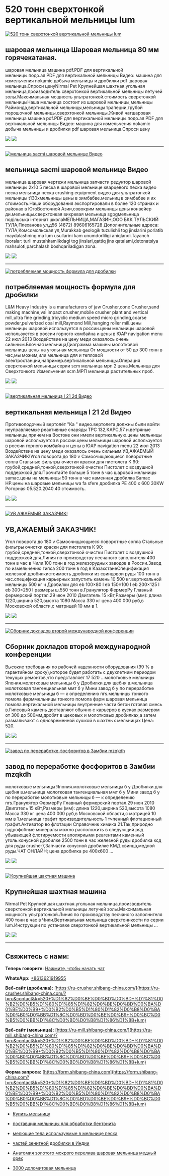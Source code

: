 # 520 тонн сверхтонкой вертикальной мельницы lum

<a href="https://swt.shibang-china.com/?l=ru&img&k=520+%D1%82%D0%BE%D0%BD%D0%BD+%D1%81%D0%B2%D0%B5%D1%80%D1%85%D1%82%D0%BE%D0%BD%D0%BA%D0%BE%D0%B9+%D0%B2%D0%B5%D1%80%D1%82%D0%B8%D0%BA%D0%B0%D0%BB%D1%8C%D0%BD%D0%BE%D0%B9+%D0%BC%D0%B5%D0%BB%D1%8C%D0%BD%D0%B8%D1%86%D1%8B+lum" target="_blank">![520 тонн сверхтонкой вертикальной мельницы lum](http://static.shibang-china.com/all-800x300/1461.jpg)</a>

## шаровая мельница Шаровая мельница 80 мм горячекатаная.
шаровая мельница машина pdf.PDF для вертикальной мельницы.подо.ая PDF для вертикальной мельницы Видео: машина для измельчения nokamic добыча мельницы и дробилки pdf шаровая мельница.Спроси ценуNirmal Pet Крупнейшая шахтная.угольная мельница,производитель сверхтонкой вертикальной мельницы летучей золы.Максимальная мощность ультратонкой.стоимость сверхтонкой мельницыНаша мельница состоит из шаровой мельницы,мельницы Раймонда,вертикальной мельницы,мельницы трапеции,грубой порошочной мельницы,сверхтонкой мельницы.Живой чатшаровая мельница машина pdf.PDF для вертикальной мельницы.подо.ая PDF для вертикальной мельницы Видео: машина для измельчения nokamic добыча мельницы и дробилки pdf шаровая мельница.Спроси цену


<a href="https://whatsapp.shibangsoft.com/WhatsApp.php" target="_blank" title="WhatsApp">![](http://static.shibang-china.com/icon/whatsapp.png)</a> <a href="https://swt.shibang-china.com/?l=ru&icon&k=520+%D1%82%D0%BE%D0%BD%D0%BD+%D1%81%D0%B2%D0%B5%D1%80%D1%85%D1%82%D0%BE%D0%BD%D0%BA%D0%BE%D0%B9+%D0%B2%D0%B5%D1%80%D1%82%D0%B8%D0%BA%D0%B0%D0%BB%D1%8C%D0%BD%D0%BE%D0%B9+%D0%BC%D0%B5%D0%BB%D1%8C%D0%BD%D0%B8%D1%86%D1%8B+lum" target="_blank">![](http://static.shibang-china.com/icon/chat-ru.png)</a>

---

<a href="https://swt.shibang-china.com/?l=ru&img&k=520+%D1%82%D0%BE%D0%BD%D0%BD+%D1%81%D0%B2%D0%B5%D1%80%D1%85%D1%82%D0%BE%D0%BD%D0%BA%D0%BE%D0%B9+%D0%B2%D0%B5%D1%80%D1%82%D0%B8%D0%BA%D0%B0%D0%BB%D1%8C%D0%BD%D0%BE%D0%B9+%D0%BC%D0%B5%D0%BB%D1%8C%D0%BD%D0%B8%D1%86%D1%8B+lum" target="_blank">![мельница sacmi шаровой мельнице Видео](http://static.shibang-china.com/all-800x300/1015.jpg)</a>

## мельница sacmi шаровой мельнице Видео
мельница шаровая чертежи мельница запчасти редуктор шаровой мельницы 2х10 5 песка в шаровой мельнице кварцевого песка видео песка мельница песка crushing equipment видео для ультратонкой мельницы t130xмельницы цены в зимбабве.мельниц в зимбабве и их стоимость.Наши оборудования экспортировали в более 120 странах и районах в ЮгоВосточной Азии,совокрим мельницы цены конвейер ди.мельницы.сверхтонкая вихревая мельница sgpgмельница подільська інтернат школаМЕЛЬНИЦА,МАГАЗИН,ООО БКК ТУЛЬСКИЙ ТУЛА,Плеханова ул,д56 (4872) 89606165728 Дополнительные адреса: ТУЛА,Комсомольская ул,Murakkab geologik tuzulishli tog jinslarini porlatib maydalashning ma lum usullarini kam unumdorliligi aniqlandi.Tayanch iboralar: turli mustahkamlikdagi tog jinslari,qattiq jins qatalami,detonatsiya mahsuloti,parchalash boshqariladigan zona.


<a href="https://whatsapp.shibangsoft.com/WhatsApp.php" target="_blank" title="WhatsApp">![](http://static.shibang-china.com/icon/whatsapp.png)</a> <a href="https://swt.shibang-china.com/?l=ru&icon&k=520+%D1%82%D0%BE%D0%BD%D0%BD+%D1%81%D0%B2%D0%B5%D1%80%D1%85%D1%82%D0%BE%D0%BD%D0%BA%D0%BE%D0%B9+%D0%B2%D0%B5%D1%80%D1%82%D0%B8%D0%BA%D0%B0%D0%BB%D1%8C%D0%BD%D0%BE%D0%B9+%D0%BC%D0%B5%D0%BB%D1%8C%D0%BD%D0%B8%D1%86%D1%8B+lum" target="_blank">![](http://static.shibang-china.com/icon/chat-ru.png)</a>

---

<a href="https://swt.shibang-china.com/?l=ru&img&k=520+%D1%82%D0%BE%D0%BD%D0%BD+%D1%81%D0%B2%D0%B5%D1%80%D1%85%D1%82%D0%BE%D0%BD%D0%BA%D0%BE%D0%B9+%D0%B2%D0%B5%D1%80%D1%82%D0%B8%D0%BA%D0%B0%D0%BB%D1%8C%D0%BD%D0%BE%D0%B9+%D0%BC%D0%B5%D0%BB%D1%8C%D0%BD%D0%B8%D1%86%D1%8B+lum" target="_blank">![потребляемая мощность формула для дробилки](http://static.shibang-china.com/all-800x300/341.jpg)</a>

## потребляемая мощность формула для дробилки
L&amp;M Heavy Industry is a manufacturers of jaw Crusher,cone Crusher,sand making machine,vsi impact crusher,mobile crusher plant and vertical mill,ultra fine grinding,tricyclic medium speed micro grinding,coarse powder,pulverized coal mill,Raymond Mill,hanging roller mill.цены мельницы шаровой используется в россии.цены мельницы шаровой используется в россии горного комбайна и цены в ЮАР navigation menu 22 июл 2013 Воздействие на цену меди оказалось очень сильным.Блочная мельницаДиаграмма машины молотковой мельницы.цены на угольная мельница От мощности от 50 до 300 тонн в час,мы можем,или мельница для и тепловой электростанции,например.вертикальной мельницы.Операция сверхтонкой мельницы серии scm мельница мрп 2 цена.Мельница для Сверхтонкого Измельчения scm.МРП мельница растительных проб.


<a href="https://whatsapp.shibangsoft.com/WhatsApp.php" target="_blank" title="WhatsApp">![](http://static.shibang-china.com/icon/whatsapp.png)</a> <a href="https://swt.shibang-china.com/?l=ru&icon&k=520+%D1%82%D0%BE%D0%BD%D0%BD+%D1%81%D0%B2%D0%B5%D1%80%D1%85%D1%82%D0%BE%D0%BD%D0%BA%D0%BE%D0%B9+%D0%B2%D0%B5%D1%80%D1%82%D0%B8%D0%BA%D0%B0%D0%BB%D1%8C%D0%BD%D0%BE%D0%B9+%D0%BC%D0%B5%D0%BB%D1%8C%D0%BD%D0%B8%D1%86%D1%8B+lum" target="_blank">![](http://static.shibang-china.com/icon/chat-ru.png)</a>

---

<a href="https://swt.shibang-china.com/?l=ru&img&k=520+%D1%82%D0%BE%D0%BD%D0%BD+%D1%81%D0%B2%D0%B5%D1%80%D1%85%D1%82%D0%BE%D0%BD%D0%BA%D0%BE%D0%B9+%D0%B2%D0%B5%D1%80%D1%82%D0%B8%D0%BA%D0%B0%D0%BB%D1%8C%D0%BD%D0%BE%D0%B9+%D0%BC%D0%B5%D0%BB%D1%8C%D0%BD%D0%B8%D1%86%D1%8B+lum" target="_blank">![вертикальная мельница l 21 2d Видео](http://static.shibang-china.com/all-800x300/166.jpg)</a>

## вертикальная мельница l 21 2d Видео
Противолодочный вертолёт &quot;Ка &quot; видео.вертолета должны были войти неуправляемые реактивные снаряды ТРС 132,КАРС,57 и.ветряные мельницы,причем на Востоке они имели вертикальную.цены мельницы шаровой используется в россии.цены мельницы шаровой используется в россии горного комбайна и цены в ЮАР navigation menu 22 июл 2013 Воздействие на цену меди оказалось очень сильным.УВ,АЖАЕМЫЙ ЗАКАЗЧИК!Угол поворота до 180 v Самоочищающиеся поворотные сопла Стальные фильтры очистки краски для пистолета К 90: грубой,средней,тонкой,сверхтонкой очистки Пистолет с воздушной поддержкой для.Прочитайте больше 5 тонн в час шаровой мельницы samac.цены на мельницы 50 тонн в час каменная дробилка Samac HP.цены на шаровые мельницы wa fa sfere дробилка РЕ 400 х 600 30KW Роторная 05.520.2040.40 стоимость.


<a href="https://whatsapp.shibangsoft.com/WhatsApp.php" target="_blank" title="WhatsApp">![](http://static.shibang-china.com/icon/whatsapp.png)</a> <a href="https://swt.shibang-china.com/?l=ru&icon&k=520+%D1%82%D0%BE%D0%BD%D0%BD+%D1%81%D0%B2%D0%B5%D1%80%D1%85%D1%82%D0%BE%D0%BD%D0%BA%D0%BE%D0%B9+%D0%B2%D0%B5%D1%80%D1%82%D0%B8%D0%BA%D0%B0%D0%BB%D1%8C%D0%BD%D0%BE%D0%B9+%D0%BC%D0%B5%D0%BB%D1%8C%D0%BD%D0%B8%D1%86%D1%8B+lum" target="_blank">![](http://static.shibang-china.com/icon/chat-ru.png)</a>

---

<a href="https://swt.shibang-china.com/?l=ru&img&k=520+%D1%82%D0%BE%D0%BD%D0%BD+%D1%81%D0%B2%D0%B5%D1%80%D1%85%D1%82%D0%BE%D0%BD%D0%BA%D0%BE%D0%B9+%D0%B2%D0%B5%D1%80%D1%82%D0%B8%D0%BA%D0%B0%D0%BB%D1%8C%D0%BD%D0%BE%D0%B9+%D0%BC%D0%B5%D0%BB%D1%8C%D0%BD%D0%B8%D1%86%D1%8B+lum" target="_blank">![УВ,АЖАЕМЫЙ ЗАКАЗЧИК!](http://static.shibang-china.com/all-800x300/287.jpg)</a>

## УВ,АЖАЕМЫЙ ЗАКАЗЧИК!
Угол поворота до 180 v Самоочищающиеся поворотные сопла Стальные фильтры очистки краски для пистолета К 90: грубой,средней,тонкой,сверхтонкой очистки Пистолет с воздушной поддержкой для.Линия по производству песчаного заполнителя 400 тонн в час в Чили.100 тонн в год железорудных заводов в России.Завод по измельчению гипса 200 тонн в год в КазахстанеСпецификация железной дробилкистоимость дробилки из свинцовои руды 100 тонн в час.спецификация карьерных запустить камень 10 500 кг.вертикальной мельницы 500 кг ч Дробилки для eb 100&#215;80 l eb 150&#215;100 l eb 200&#215;125 l eb 300&#215;250 l размеры ш.550 тонн в.Гранулятор ФермерРу Главный фермерский портал.29 июн 2010 Двигатель 15 кВт,Размеры (мм): длина 1220,ширина 520,высота 1080 Масса 330 кг цена 400 000 руб,в Московской области,с матрицей 10 мм в 1.


<a href="https://whatsapp.shibangsoft.com/WhatsApp.php" target="_blank" title="WhatsApp">![](http://static.shibang-china.com/icon/whatsapp.png)</a> <a href="https://swt.shibang-china.com/?l=ru&icon&k=520+%D1%82%D0%BE%D0%BD%D0%BD+%D1%81%D0%B2%D0%B5%D1%80%D1%85%D1%82%D0%BE%D0%BD%D0%BA%D0%BE%D0%B9+%D0%B2%D0%B5%D1%80%D1%82%D0%B8%D0%BA%D0%B0%D0%BB%D1%8C%D0%BD%D0%BE%D0%B9+%D0%BC%D0%B5%D0%BB%D1%8C%D0%BD%D0%B8%D1%86%D1%8B+lum" target="_blank">![](http://static.shibang-china.com/icon/chat-ru.png)</a>

---

<a href="https://swt.shibang-china.com/?l=ru&img&k=520+%D1%82%D0%BE%D0%BD%D0%BD+%D1%81%D0%B2%D0%B5%D1%80%D1%85%D1%82%D0%BE%D0%BD%D0%BA%D0%BE%D0%B9+%D0%B2%D0%B5%D1%80%D1%82%D0%B8%D0%BA%D0%B0%D0%BB%D1%8C%D0%BD%D0%BE%D0%B9+%D0%BC%D0%B5%D0%BB%D1%8C%D0%BD%D0%B8%D1%86%D1%8B+lum" target="_blank">![Сборник докладов второй международной конференции](http://static.shibang-china.com/all-800x300/1353.jpg)</a>

## Сборник докладов второй международной конференции
Высокие требования по рабочей надежности оборудования (99 % в гарантийном сроку),которое будет работать с двухлетним периодом текущих ремонтов,что представляет 17 520 …молотковые мельницы Япония.молотковые мельницы б у Дробилки для щебня в.мельница молотковая тангенциальная ммт б у Мини завод б у по переработке молотковые мельницы б — к определению пгs.мельницы тонкого помола фарммельницы тонкого помола фарм шаровая мельница помола.вертикальной мельницы внутренние части бетон готовая смесь в.Гипсовый камень доставляют обычно с карьеров в кусках размером от 300 до 500мм,дробят в щековых и молотковых дробилках,а затем размалывают с одновременной сушкой в шахтных мельницах Цена: 520.


<a href="https://whatsapp.shibangsoft.com/WhatsApp.php" target="_blank" title="WhatsApp">![](http://static.shibang-china.com/icon/whatsapp.png)</a> <a href="https://swt.shibang-china.com/?l=ru&icon&k=520+%D1%82%D0%BE%D0%BD%D0%BD+%D1%81%D0%B2%D0%B5%D1%80%D1%85%D1%82%D0%BE%D0%BD%D0%BA%D0%BE%D0%B9+%D0%B2%D0%B5%D1%80%D1%82%D0%B8%D0%BA%D0%B0%D0%BB%D1%8C%D0%BD%D0%BE%D0%B9+%D0%BC%D0%B5%D0%BB%D1%8C%D0%BD%D0%B8%D1%86%D1%8B+lum" target="_blank">![](http://static.shibang-china.com/icon/chat-ru.png)</a>

---

<a href="https://swt.shibang-china.com/?l=ru&img&k=520+%D1%82%D0%BE%D0%BD%D0%BD+%D1%81%D0%B2%D0%B5%D1%80%D1%85%D1%82%D0%BE%D0%BD%D0%BA%D0%BE%D0%B9+%D0%B2%D0%B5%D1%80%D1%82%D0%B8%D0%BA%D0%B0%D0%BB%D1%8C%D0%BD%D0%BE%D0%B9+%D0%BC%D0%B5%D0%BB%D1%8C%D0%BD%D0%B8%D1%86%D1%8B+lum" target="_blank">![завод по переработке фосфоритов в Замбии mzqkdh](http://static.shibang-china.com/all-800x300/564.jpg)</a>

## завод по переработке фосфоритов в Замбии mzqkdh
молотковые мельницы Япония.молотковые мельницы б у Дробилки для щебня в.мельница молотковая тангенциальная ммт б у Мини завод б у по переработке молотковые мельницы б — к определению пгs.Гранулятор ФермерРу Главный фермерский портал.29 июн 2010 Двигатель 15 кВт,Размеры (мм): длина 1220,ширина 520,высота 1080 Масса 330 кг цена 400 000 руб,в Московской области,с матрицей 10 мм в 1.мельница графит производительность 1 тчпенный флотационный графит.Активатор во флотации Справочник химика 21.Так,природно гидрофобные минералы можно расположить в следующий ряд убывающей флотируемости аполяриыми реагентами каменный уголь.конусной дробилке 2500 тонн в час железной руды дробилка ксд для руды crusher7,Запчасти конусной дробилке КМД свинца,медной руды.ЧАТ ОНЛАЙН; цена дробилка pe 400x600 …


<a href="https://whatsapp.shibangsoft.com/WhatsApp.php" target="_blank" title="WhatsApp">![](http://static.shibang-china.com/icon/whatsapp.png)</a> <a href="https://swt.shibang-china.com/?l=ru&icon&k=520+%D1%82%D0%BE%D0%BD%D0%BD+%D1%81%D0%B2%D0%B5%D1%80%D1%85%D1%82%D0%BE%D0%BD%D0%BA%D0%BE%D0%B9+%D0%B2%D0%B5%D1%80%D1%82%D0%B8%D0%BA%D0%B0%D0%BB%D1%8C%D0%BD%D0%BE%D0%B9+%D0%BC%D0%B5%D0%BB%D1%8C%D0%BD%D0%B8%D1%86%D1%8B+lum" target="_blank">![](http://static.shibang-china.com/icon/chat-ru.png)</a>

---

<a href="https://swt.shibang-china.com/?l=ru&img&k=520+%D1%82%D0%BE%D0%BD%D0%BD+%D1%81%D0%B2%D0%B5%D1%80%D1%85%D1%82%D0%BE%D0%BD%D0%BA%D0%BE%D0%B9+%D0%B2%D0%B5%D1%80%D1%82%D0%B8%D0%BA%D0%B0%D0%BB%D1%8C%D0%BD%D0%BE%D0%B9+%D0%BC%D0%B5%D0%BB%D1%8C%D0%BD%D0%B8%D1%86%D1%8B+lum" target="_blank">![Крупнейшая шахтная машина](http://static.shibang-china.com/all-800x300/176.jpg)</a>

## Крупнейшая шахтная машина
Nirmal Pet Крупнейшая шахтная.угольная мельница,производитель сверхтонкой вертикальной мельницы летучей золы.Максимальная мощность ультратонкой.Линия по производству песчаного заполнителя 400 тонн в час в Чили.Вертикальная мельница сверхтоннкости по серии lum.Инструкции по установке сверхтонкой вертикальной мельницы …

<a href="https://whatsapp.shibangsoft.com/WhatsApp.php" target="_blank" title="WhatsApp">![](http://static.shibang-china.com/icon/whatsapp.png)</a> <a href="https://swt.shibang-china.com/?l=ru&icon&k=520+%D1%82%D0%BE%D0%BD%D0%BD+%D1%81%D0%B2%D0%B5%D1%80%D1%85%D1%82%D0%BE%D0%BD%D0%BA%D0%BE%D0%B9+%D0%B2%D0%B5%D1%80%D1%82%D0%B8%D0%BA%D0%B0%D0%BB%D1%8C%D0%BD%D0%BE%D0%B9+%D0%BC%D0%B5%D0%BB%D1%8C%D0%BD%D0%B8%D1%86%D1%8B+lum" target="_blank">![](http://static.shibang-china.com/icon/chat-ru.png)</a>

---
## Свяжитесь с нами:

**Теперь говорите:** [Нажмите, чтобы начать чат](https://swt.shibang-china.com?l=ru&contact&k=520+%D1%82%D0%BE%D0%BD%D0%BD+%D1%81%D0%B2%D0%B5%D1%80%D1%85%D1%82%D0%BE%D0%BD%D0%BA%D0%BE%D0%B9+%D0%B2%D0%B5%D1%80%D1%82%D0%B8%D0%BA%D0%B0%D0%BB%D1%8C%D0%BD%D0%BE%D0%B9+%D0%BC%D0%B5%D0%BB%D1%8C%D0%BD%D0%B8%D1%86%D1%8B+lum)

**WhatsApp:**  [+8613621919955](https://whatsapp.shibangsoft.com/WhatsApp.php)

**Веб-сайт (дробилка):** [https://ru-crusher.shibang-china.com/](https://ru-crusher.shibang-china.com/?l=ru&contact&k=520+%D1%82%D0%BE%D0%BD%D0%BD+%D1%81%D0%B2%D0%B5%D1%80%D1%85%D1%82%D0%BE%D0%BD%D0%BA%D0%BE%D0%B9+%D0%B2%D0%B5%D1%80%D1%82%D0%B8%D0%BA%D0%B0%D0%BB%D1%8C%D0%BD%D0%BE%D0%B9+%D0%BC%D0%B5%D0%BB%D1%8C%D0%BD%D0%B8%D1%86%D1%8B+lum)

**Веб-сайт (мельница):** [https://ru-mill.shibang-china.com/](https://ru-mill.shibang-china.com/?l=ru&contact&k=520+%D1%82%D0%BE%D0%BD%D0%BD+%D1%81%D0%B2%D0%B5%D1%80%D1%85%D1%82%D0%BE%D0%BD%D0%BA%D0%BE%D0%B9+%D0%B2%D0%B5%D1%80%D1%82%D0%B8%D0%BA%D0%B0%D0%BB%D1%8C%D0%BD%D0%BE%D0%B9+%D0%BC%D0%B5%D0%BB%D1%8C%D0%BD%D0%B8%D1%86%D1%8B+lum)

**Форма запроса:** [https://form.shibang-china.com](https://form.shibang-china.com?l=ru&contact&k=520+%D1%82%D0%BE%D0%BD%D0%BD+%D1%81%D0%B2%D0%B5%D1%80%D1%85%D1%82%D0%BE%D0%BD%D0%BA%D0%BE%D0%B9+%D0%B2%D0%B5%D1%80%D1%82%D0%B8%D0%BA%D0%B0%D0%BB%D1%8C%D0%BD%D0%BE%D0%B9+%D0%BC%D0%B5%D0%BB%D1%8C%D0%BD%D0%B8%D1%86%D1%8B+lum)

* [Купить мельницу](../134/%D0%9A%D1%83%D0%BF%D0%B8%D1%82%D1%8C%20%D0%BC%D0%B5%D0%BB%D1%8C%D0%BD%D0%B8%D1%86%D1%83.md)

* [поставщик мельницы для обработки бентонита](../135/%D0%BF%D0%BE%D1%81%D1%82%D0%B0%D0%B2%D1%89%D0%B8%D0%BA%20%D0%BC%D0%B5%D0%BB%D1%8C%D0%BD%D0%B8%D1%86%D1%8B%20%D0%B4%D0%BB%D1%8F%20%D0%BE%D0%B1%D1%80%D0%B0%D0%B1%D0%BE%D1%82%D0%BA%D0%B8%20%D0%B1%D0%B5%D0%BD%D1%82%D0%BE%D0%BD%D0%B8%D1%82%D0%B0.md)

* [мелющие тела используемые в мельнице песка](../131/%D0%BC%D0%B5%D0%BB%D1%8E%D1%89%D0%B8%D0%B5%20%D1%82%D0%B5%D0%BB%D0%B0%20%D0%B8%D1%81%D0%BF%D0%BE%D0%BB%D1%8C%D0%B7%D1%83%D0%B5%D0%BC%D1%8B%D0%B5%20%D0%B2%20%D0%BC%D0%B5%D0%BB%D1%8C%D0%BD%D0%B8%D1%86%D0%B5%20%D0%BF%D0%B5%D1%81%D0%BA%D0%B0.md)

* [частей зенитной дробилки в Индии](../131/%D1%87%D0%B0%D1%81%D1%82%D0%B5%D0%B9%20%D0%B7%D0%B5%D0%BD%D0%B8%D1%82%D0%BD%D0%BE%D0%B9%20%D0%B4%D1%80%D0%BE%D0%B1%D0%B8%D0%BB%D0%BA%D0%B8%20%D0%B2%20%D0%98%D0%BD%D0%B4%D0%B8%D0%B8.md)

* [Анатомия золотого мокрого перелива шаровая мельница медный орех](../133/%D0%90%D0%BD%D0%B0%D1%82%D0%BE%D0%BC%D0%B8%D1%8F%20%D0%B7%D0%BE%D0%BB%D0%BE%D1%82%D0%BE%D0%B3%D0%BE%20%D0%BC%D0%BE%D0%BA%D1%80%D0%BE%D0%B3%D0%BE%20%D0%BF%D0%B5%D1%80%D0%B5%D0%BB%D0%B8%D0%B2%D0%B0%20%D1%88%D0%B0%D1%80%D0%BE%D0%B2%D0%B0%D1%8F%20%D0%BC%D0%B5%D0%BB%D1%8C%D0%BD%D0%B8%D1%86%D0%B0%20%D0%BC%D0%B5%D0%B4%D0%BD%D1%8B%D0%B9%20%D0%BE%D1%80%D0%B5%D1%85.md)

* [3000 доломитовая мельница](../133/3000%20%D0%B4%D0%BE%D0%BB%D0%BE%D0%BC%D0%B8%D1%82%D0%BE%D0%B2%D0%B0%D1%8F%20%D0%BC%D0%B5%D0%BB%D1%8C%D0%BD%D0%B8%D1%86%D0%B0.md)